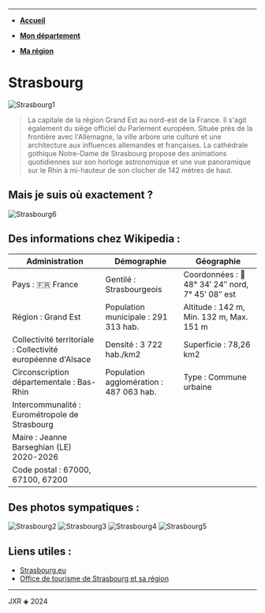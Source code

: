 ___
* [__Accueil__](index.md)

* [__Mon département__](mon-departement.md)

* [__Ma région__](ma-region.md)

# Strasbourg

![Strasbourg1](https://upload.wikimedia.org/wikipedia/commons/thumb/0/0e/Strasbourg_vue_a%C3%A9rienne_vers_la_cath%C3%A9drale_septembre_2015.jpg/560px-Strasbourg_vue_a%C3%A9rienne_vers_la_cath%C3%A9drale_septembre_2015.jpg)

> La capitale de la région Grand Est au nord-est de la France. Il s'agit également du siège officiel du Parlement européen. Située près de la frontière avec l'Allemagne, la ville arbore une culture et une architecture aux influences allemandes et françaises. La cathédrale gothique Notre-Dame de Strasbourg propose des animations quotidiennes sur son horloge astronomique et une vue panoramique sur le Rhin à mi-hauteur de son clocher de 142 mètres de haut.

## Mais je suis où exactement ?

![Strasbourg6](https://francegeo.fr/img/carte/strasbourg.png)

## Des informations chez Wikipedia :

| Administration | Démographie | Géographie |
| ----------- | ----------- | ----------- |
| Pays : 🇫🇷 France | Gentilé : Strasbourgeois | Coordonnées : 📍 48° 34′ 24″ nord, 7° 45′ 08″ est |
| Région : Grand Est  | Population municipale : 291 313 hab. | Altitude : 142 m,  Min. 132 m, Max. 151 m |
| Collectivité territoriale : Collectivité européenne d'Alsace | Densité : 3 722 hab./km2 | Superficie : 78,26 km2 |
| Circonscription départementale : Bas-Rhin | Population agglomération : 487 063 hab. | Type : Commune urbaine |
| Intercommunalité : Eurométropole de Strasbourg | |
| Maire : Jeanne Barseghian (LE) 2020-2026 | |
| Code postal : 67000, 67100, 67200 | |

## Des photos sympatiques :

![Strasbourg2](https://upload.wikimedia.org/wikipedia/commons/thumb/5/5c/Strasbourg_rue_Merci%C3%A8re_30_ao%C3%BBt_2013.jpg/1920px-Strasbourg_rue_Merci%C3%A8re_30_ao%C3%BBt_2013.jpg)
![Strasbourg3](https://upload.wikimedia.org/wikipedia/commons/thumb/6/62/3_of_10_-_La_Petite_France%2C_Strasbourg_-_FRANCE.jpg/1920px-3_of_10_-_La_Petite_France%2C_Strasbourg_-_FRANCE.jpg)
![Strasbourg4](https://upload.wikimedia.org/wikipedia/commons/thumb/4/49/Strasbourg_Petite-France_place_Benjamin-Zix_septembre_2015.jpg/1920px-Strasbourg_Petite-France_place_Benjamin-Zix_septembre_2015.jpg)
![Strasbourg5](https://upload.wikimedia.org/wikipedia/fr/5/56/DSC_0175.JPG)

## Liens utiles :

* [Strasbourg.eu](https://www.strasbourg.eu/)
* [Office de tourisme de Strasbourg et sa région](https://www.visitstrasbourg.fr/)

---
JXR ◈ 2024
